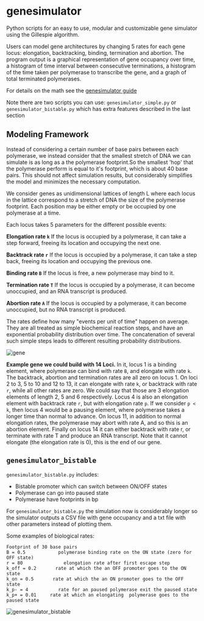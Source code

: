 # genesimulator
Python scripts for an easy to use, modular and customizable gene simulator using the Gillespie algorithm.

Users can model gene architectures by changing 5 rates for each gene locus: elongation, backtracking, binding, termination and abortion. The program output is a graphical representation of gene occupancy over time, a histogram of time interval between consecutive terminations, a histogram of the time taken per polymerase to transcribe the gene, and a graph of total terminated polymerases.

For details on the math see the [genesimulator guide](https://github.com/Munfred/genesimulator/blob/master/Gene_Simulator%20(2).pdf)

Note there are two scripts you can use: `genesimulator_simple.py` or `genesimulator_bistable.py` which has extra features described in the last section


## Modeling Framework

Instead of considering a certain number of base pairs between each polymerase, we instead consider that the smallest stretch of DNA we can simulate is as long as a the polymerase footprint.So the smallest 'hop' that the polymerase perform is equal to it's footprint, which is about 40 base pairs. This should not affect simulation results, but considerably simplifies the model and minimizes the necessary computation. 

We consider genes as unidimensional lattices of length L where each locus in the lattice correspond to a stretch of DNA the size of the polymerase footprint.  Each position may be either empty or be occupied by one polymerase at a time.  

Each locus takes 5 parameters for the different possible events:

**Elongation rate `k`** If the locus is occupied by a polymerase, it can take a step forward, freeing its location and occupying the next one.

**Backtrack rate `r`** If the locus is occupied by a polymerase, it can take a step back, freeing its location and occupying the previous one.

**Binding rate `B`** If the locus is free, a new polymerase may bind to it. 

**Termination rate `T`**  If the locus is occupied by a polymerase, it can become unoccupied, and an RNA transcript is produced. 

**Abortion rate `A`** If the locus is occupied by a polymerase, it can become unoccupied, but no RNA transcript is produced. 

The rates define how many "events per unit of time" happen on average. They are all treated as simple biochemical reaction steps, and have an exponential probability distribution over time. The concatenation of several such simple steps leads to different resulting probability distributions.    


![gene](https://user-images.githubusercontent.com/12504176/49692809-3d3d1400-fb18-11e8-99e6-42a3ae18c2f4.png)

**Example gene we could build with 14 Loci.** In it, locus 1 is a binding element, where polymerase can bind with rate `B`, and elongate with rate `k`. The backtrack, abortion and termination rates are all zero on locus 1. On loci 2 to 3, 5 to 10 and 12 to 13, it can elongate with rate `k`, or backtrack with rate `r`, while all other rates are zero. We could say that those are 3 elongation elements of length 2, 5 and 6 respectively. Locus 4 is also an elongation element with backtrack rate `r`, but with elongation rate `p`. If we consider `p < k`, then locus 4 would be a pausing element, where polymerase takes a longer time than normal to advance. On locus 11, in addition to normal elongation rates, the polymerase may abort with rate A, and so this is an abortion element.  Finally on locus 14 it can either backtrack with rate r, or terminate with rate T and produce an RNA transcript. Note that it cannot elongate (the elongation rate is 0), this is the end of our gene. 


## `genesimulator_bistable` 

`genesimulator_bistable.py` includes:
- Bistable promoter which can switch between ON/OFF states
- Polymerase can go into paused state
- Polymerase  have footprints in bp

For `genesimulator_bistable.py` the simulation now is considerably longer so the simulator outputs a CSV file with gene occupancy and a txt file with other parameters instead of plotting them.

Some examples of biological rates:
```
Footprint of 30 base pairs
B = 0.5            polymerase binding rate on the ON state (zero for OFF state)
r = 80               elongation rate after first escape step
k_off = 0.2       rate at which the an OFF promoter goes to the ON state
k_on = 0.5       rate at which the an ON promoter goes to the OFF state
k_p- = 4           rate for an paused polymerase exit the paused state
k_p+ = 0.01     rate at which an elongating  polymerase goes to the paused state
```
![genesimulator_bistable](https://user-images.githubusercontent.com/12504176/49692939-3a8fee00-fb1b-11e8-828b-e8724a6c33d0.png)


